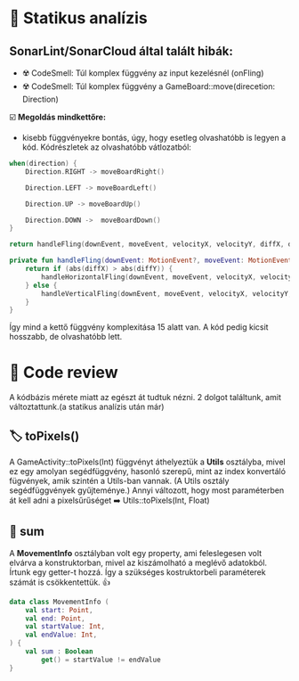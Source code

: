 # :bookmark_tabs: Statikus analízis

## SonarLint/SonarCloud által talált hibák:
- :radioactive: CodeSmell: Túl komplex függvény az input kezelésnél (onFling)
- :radioactive: CodeSmell: Túl komplex függvény a GameBoard::move(direcetion: Direction)

:ballot_box_with_check: **Megoldás mindkettőre:**
- kisebb függvényekre bontás, úgy, hogy esetleg olvashatóbb is legyen a kód.
Kódrészletek az olvashatóbb vátlozatból:
```kotlin
when(direction) {
    Direction.RIGHT -> moveBoardRight()

    Direction.LEFT -> moveBoardLeft()

    Direction.UP -> moveBoardUp()

    Direction.DOWN ->  moveBoardDown()
}
```

```kotlin
return handleFling(downEvent, moveEvent, velocityX, velocityY, diffX, diffY)

private fun handleFling(downEvent: MotionEvent?, moveEvent: MotionEvent?, velocityX: Float, velocityY: Float, diffX: Float, diffY: Float) : Boolean {
    return if (abs(diffX) > abs(diffY)) {
        handleHorizontalFling(downEvent, moveEvent, velocityX, velocityY, diffX)
    } else {
        handleVerticalFling(downEvent, moveEvent, velocityX, velocityY, diffY)
    }
}
```

Így mind a kettő függvény komplexitása 15 alatt van. A kód pedig kicsit hosszabb, de olvashatóbb lett.

# :bookmark_tabs: Code review
A kódbázis mérete miatt az egészt át tudtuk nézni. 2 dolgot találtunk, amit változtattunk.(a statikus analízis után már)

## :label: toPixels()
A GameActivity::toPixels(Int) függvényt áthelyeztük a **Utils** osztályba, mivel ez egy amolyan segédfüggvény, hasonló szerepű, mint az index konvertáló fügvények, amik szintén a Utils-ban vannak. (A Utils osztály segédfüggvények gyűjteménye.) Annyi változott, hogy most paraméterben át kell adni a pixelsűrűséget :arrow_right: Utils::toPixels(Int, Float)

## :scroll: sum
A **MovementInfo** osztályban volt egy property, ami feleslegesen volt elvárva a konstruktorban, mivel az kiszámolható a meglévő adatokból. Írtunk egy getter-t hozzá. Így a szükséges kostruktorbeli paraméterek számát is csökkentettük. :+1:
```kotlin
data class MovementInfo (
    val start: Point,
    val end: Point,
    val startValue: Int,
    val endValue: Int,
) {
    val sum : Boolean
        get() = startValue != endValue
}
``` 